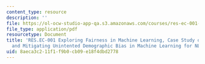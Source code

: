 ```yaml
---
content_type: resource
description: ''
file: https://ol-ocw-studio-app-qa.s3.amazonaws.com/courses/res-ec-001-exploring-fairness-in-machine-learning-for-international-development-spring-2020/8aeca3c211f1f9b0cb09e18f4dbd2778_MITRES_EC001S19_video9.pdf
file_type: application/pdf
resourcetype: Document
title: 'RES.EC-001 Exploring Fairness in Machine Learning, Case Study on NLP: Identifiying
  and Mitigating Unintented Demographic Bias in Machine Learning for NLP'
uid: 8aeca3c2-11f1-f9b0-cb09-e18f4dbd2778
---
```

